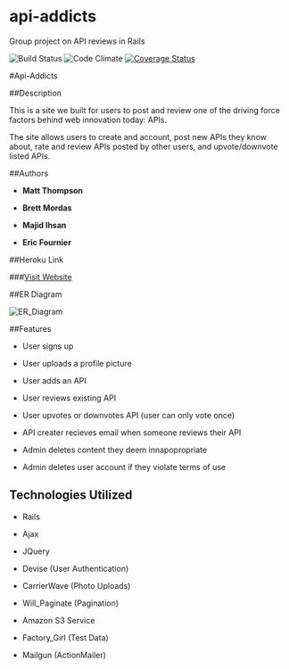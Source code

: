 # api-addicts
Group project on API reviews in Rails

![Build Status](https://codeship.com/projects/8b992560-dcbb-0133-fcbe-2e9843291021/status?branch=master)
![Code Climate](https://codeclimate.com/github/bmordas11/api-addicts.png)
[![Coverage Status](https://coveralls.io/repos/github/bmordas11/api-addicts/badge.svg?branch=master)](https://coveralls.io/github/bmordas11/api-addicts?branch=master)

#Api-Addicts

##Description

This is a site we built for users to post and review one of the driving force factors behind web innovation today: APIs.

The site allows users to create and account, post new APIs they know about, rate and review APIs posted by other users, and upvote/downvote listed APIs.

##Authors

* **Matt Thompson**

* **Brett Mordas**

* **Majid Ihsan**

* **Eric Fournier**

##Heroku Link

###[Visit Website](http://api-addicts.herokuapp.com/)

##ER Diagram

![ER_Diagram](http://gdurl.com/FI7r)

##Features

* User signs up

* User uploads a profile picture

* User adds an API

* User reviews existing API

* User upvotes or downvotes API (user can only vote once)

* API creater recieves email when someone reviews their API

* Admin deletes content they deem innapopropriate

* Admin deletes user account if they violate terms of use

## Technologies Utilized

* Rails

* Ajax

* JQuery

* Devise (User Authentication)

* CarrierWave (Photo Uploads)

* Will_Paginate (Pagination)

* Amazon S3 Service

* Factory_Girl (Test Data)

* Mailgun (ActionMailer)
